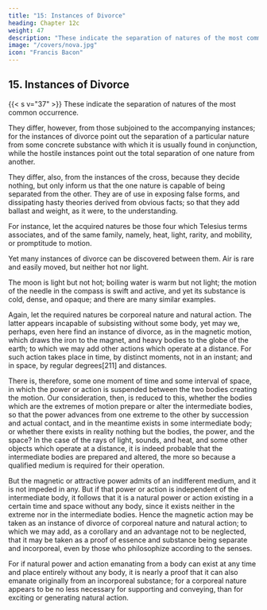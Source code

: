 ```yaml
---
title: "15: Instances of Divorce"
heading: Chapter 12c
weight: 47
description: "These indicate the separation of natures of the most common occurrence."
image: "/covers/nova.jpg"
icon: "Francis Bacon"
---
```



## 15. Instances of Divorce

{{< s v="37" >}} These indicate the separation of natures of the most common occurrence.

They differ, however, from those subjoined to the accompanying instances; for the instances of divorce point out the separation of a particular nature from some concrete substance with which it is usually found in conjunction, while the hostile instances point out the total separation of one nature from another. 

They differ, also, from the instances of the cross, because they decide nothing, but only inform us that the one nature is capable of being separated from the other. They are of use in exposing false forms, and dissipating hasty theories derived from obvious facts; so that they add ballast and weight, as it were, to the understanding.

For instance, let the acquired natures be those four which Telesius terms associates, and of the same family, namely, heat, light, rarity, and mobility, or promptitude to motion.

Yet many instances of divorce can be discovered between them. Air is rare and easily moved, but neither hot nor light.

The moon is light but not hot; boiling water is warm but not light; the motion of the needle in the compass is swift and active, and yet its substance is cold, dense, and opaque; and there are many similar examples.

Again, let the required natures be corporeal nature and natural action. The latter appears incapable of subsisting without some body, yet may we, perhaps, even here find an instance of divorce, as in the magnetic motion, which draws the iron to the magnet, and heavy bodies to the globe of the earth; to which we may add other actions which operate at a distance. For such action takes place in time, by distinct moments, not in an instant; and in space, by regular degrees[211] and distances. 

There is, therefore, some one moment of time and some interval of space, in which the power or action is suspended between the two bodies creating the motion. Our consideration, then, is reduced to this, whether the bodies which are the extremes of motion prepare or alter the intermediate bodies, so that the power advances from one extreme to the other by succession and actual contact, and in the meantime exists in some intermediate body; or whether there exists in reality nothing but the bodies, the power, and the space? In the case of the rays of light, sounds, and heat, and some other objects which operate at a distance, it is indeed probable that the intermediate bodies are prepared and altered, the more so because a qualified medium is required for their operation. 

But the magnetic or attractive power admits of an indifferent medium, and it is not impeded in any. But if that power or action is independent of the intermediate body, it follows that it is a natural power or action existing in a certain time and space without any body, since it exists neither in the extreme nor in the intermediate bodies. Hence the magnetic action may be taken as an instance of divorce of corporeal nature and natural action; to which we may add, as a corollary and an advantage not to be neglected, that it may be taken as a proof of essence and substance being separate and incorporeal, even by those who philosophize according to the senses. 

For if natural power and action emanating from a body can exist at any time and place entirely without any body, it is nearly a proof that it can also emanate originally from an incorporeal substance; for a corporeal nature appears to be no less necessary for supporting and conveying, than for exciting or generating natural action.
